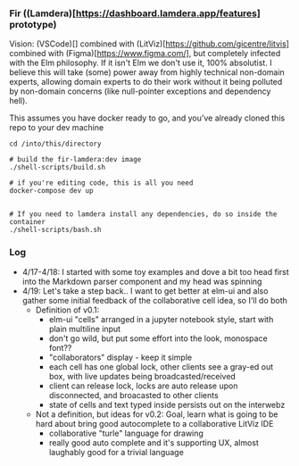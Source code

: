 ### Fir ((Lamdera)[https://dashboard.lamdera.app/features] prototype)

Vision: (VSCode)[] combined with (LitViz)[https://github.com/gicentre/litvis] combined with (Figma)[https://www.figma.com/], but completely infected with the Elm
philosophy. If it isn't Elm we don't use it, 100% absolutist. I believe this will take (some) power away from highly technical non-domain experts, allowing 
domain experts to do their work without it being polluted by non-domain concerns (like null-pointer exceptions and dependency hell).


This assumes you have docker ready to go, and you've already cloned this repo to your dev machine

```
cd /into/this/directory

# build the fir-lamdera:dev image
./shell-scripts/build.sh

# if you're editing code, this is all you need
docker-compose dev up


# If you need to lamdera install any dependencies, do so inside the container
./shell-scripts/bash.sh
```

### Log

 * 4/17-4/18: I started with some toy examples and dove a bit too head first into the Markdown parser component and my head was spinning
 * 4/19: Let's take a step back..
   I want to get better at elm-ui and also gather some initial feedback of the collaborative cell idea, so I'll do both
    * Definition of v0.1:
       * elm-ui "cells" arranged in a jupyter notebook style, start with plain multiline input
       * don't go wild, but put some effort into the look, monospace font??
       * "collaborators" display - keep it simple
       * each cell has one global lock, other clients see a gray-ed out box, with live updates being broadcasted/received
       * client can release lock, locks are auto release upon disconnected, and broacasted to other clients
       * state of cells and text typed inside persists out on the interwebz
   * Not a definition, but ideas for v0.2: Goal, learn what is going to be hard about bring good autocomplete to a collaborative LitViz IDE
       * collaborative "turle" language for drawing
       * really good auto complete and it's supporting UX, almost laughably good for a trivial language
